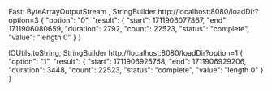 Fast: ByteArrayOutputStream , StringBuilder 
http://localhost:8080/loadDir?option=3
{
"option": "0",
"result": {
"start": 1711906077867,
"end": 1711906080659,
"duration": 2792,
"count": 22523,
"status": "complete",
"value": "length 0"
}
}

IOUtils.toString, StringBuilder
http://localhost:8080/loadDir?option=1
{
"option": "1",
"result": {
"start": 1711906925758,
"end": 1711906929206,
"duration": 3448,
"count": 22523,
"status": "complete",
"value": "length 0"
}
}